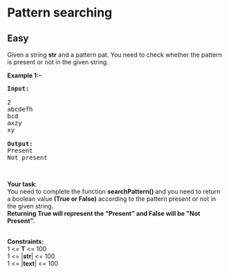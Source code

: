 # Pattern searching
## Easy
<div class="problems_problem_content__Xm_eO"><p>Given a string <strong>str</strong> and a pattern pat. You need to check whether the pattern is present or not in the given string.&nbsp;</p>

<p><strong>Example 1:-</strong></p>

<pre><strong>Input:</strong>

2
abcdefh
bcd
axzy
xy

<strong>Output:</strong>
Present
Not present</pre>

<p>&nbsp;</p>

<p><strong>Your&nbsp;task</strong>:<br>
You need to complete the function <strong>searchPattern()&nbsp;</strong>and&nbsp;you need to return a boolean value<strong> (True or False)</strong> according to the pattern present or not in the given string.<br>
<strong>Returning True will represent the "Present" and False will be "Not Present".</strong><br>
&nbsp;</p>

<p><strong>Constraints:</strong><br>
1 &lt;= <strong>T </strong>&lt;= 100<br>
1 &lt;= |<strong>str</strong>| &lt;= 100<br>
1 &lt;= |<strong>text</strong>| &lt;= 100</p>
</div>